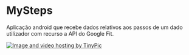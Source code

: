 # MySteps
Aplicação android que recebe dados relativos aos passos de um dado utilizador com recurso a API do Google Fit.


<a href="http://tinypic.com?ref=2usa681" target="_blank"><img src="http://i65.tinypic.com/2usa681.jpg" border="0" alt="Image and video hosting by TinyPic"></a>
